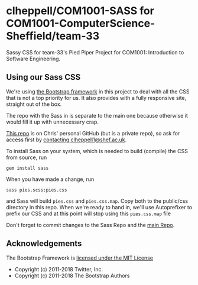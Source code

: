 # clheppell/COM1001-SASS for COM1001-ComputerScience-Sheffield/team-33
Sassy CSS for team-33's Pied Piper Project for COM1001: Introduction to Software Engineering.

## Using our Sass CSS
We're using [the Bootstrap framework](https://www.getbootstrap.com) in this project to deal with all the CSS that is not a top priority for us. It also provides with a fully responsive site, straight out of the box.

The repo with the Sass in is separate to the main one because otherwise it would fill it up with unnecessary crap.

[This repo](https://github.com/clheppell/COM1001-SASS) is on Chris' personal GitHub (but is a private repo), so ask for access first by [contacting clheppell1@shef.ac.uk](mailto:clheppell1@sheffield.ac.uk).

To install Sass on your system, which is needed to build (compile) the CSS from source, run
```
gem install sass
```

When you have made a change, run
```
sass pies.scss:pies.css
```
and Sass will build `pies.css` and `pies.css.map`. Copy both to the public/css directory in this repo. When we're ready to hand in, we'll use Autoprefixer to prefix our CSS and at this point will stop using this `pies.css.map` file

Don't forget to commit changes to the Sass Repo and the [main Repo](https://github.com/COM1001-ComputerScience-Sheffield/team-33).

## Acknowledgements
The Bootstrap Framework is [licensed under the MIT License](https://github.com/twbs/bootstrap/blob/v4.0.0/LICENSE)
- Copyright (c) 2011-2018 Twitter, Inc.
- Copyright (c) 2011-2018 The Bootstrap Authors
